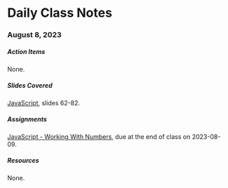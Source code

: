 # Daily Class Notes

### August 8, 2023

##### Action Items

None.

##### Slides Covered

[JavaScript](https://www.canva.com/design/DAFpLgVyDB0/320DKN-frgCEf1f7RAm7cg/edit), slides 62-82.

##### Assignments

[JavaScript - Working With Numbers](https://github.com/AnnieCannons/js-working-with-numbers), due at the end of class on 2023-08-09.

##### Resources

None.
